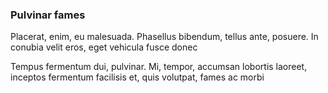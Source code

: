 ### Pulvinar fames

Placerat, enim, eu malesuada. Phasellus bibendum, tellus ante, posuere. In conubia velit eros, eget vehicula fusce donec

Tempus fermentum dui, pulvinar. Mi, tempor, accumsan lobortis laoreet, inceptos fermentum facilisis et, quis volutpat, fames ac morbi


